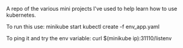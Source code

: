 A repo of the various mini projects I've used to help learn how to use kubernetes.

To run this use:
minikube start
kubectl create -f env_app.yaml

To ping it and try the env variable:
curl $(minikube ip):31110/listenv

